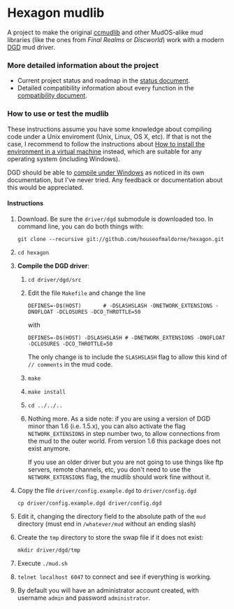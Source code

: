 Hexagon mudlib
==============

A project to make the original [ccmudlib](http://www.ciudadcapital.net) 
and other MudOS-alike mud libraries (like the ones from _Final 
Realms_ or _Discworld_) work with a modern [DGD](https://github.com/dworkin/dgd) mud driver.

### More detailed information about the project
* Current project status and roadmap in the [status document](status.md).
* Detailed compatibility information about every function in the [compatibility document](status_compat.md).

### How to use or test the mudlib

These instructions assume you have some knowledge about compiling code under a Unix enviroment (Unix, Linux, OS X, etc). If that is not the case, I recommend to follow the instructions about [How to install the environment in a virtual machine](install_in_vm.md) instead, which are suitable for any operating system (including Windows).

DGD should be able to [compile under Windows](https://github.com/dworkin/dgd/tree/master/src/host/win32) as noticed in its own documentation, but I've never tried. Any feedback or documentation about this would be appreciated.

#### Instructions

1. Download. Be sure the `driver/dgd` submodule is downloaded too.
   In command line, you can do both things with:

   `git clone --recursive git://github.com/houseofmaldorne/hexagon.git`
2. `cd hexagon`   
2. **Compile the DGD driver**:
   1. `cd driver/dgd/src`
   2. Edit the file `Makefile` and change the line

      `DEFINES=-D$(HOST)       # -DSLASHSLASH -DNETWORK_EXTENSIONS -DNOFLOAT -DCLOSURES -DCO_THROTTLE=50`

      with

      `DEFINES=-D$(HOST) -DSLASHSLASH # -DNETWORK_EXTENSIONS -DNOFLOAT -DCLOSURES -DCO_THROTTLE=50`

      The only change is to include the `SLASHSLASH` flag to allow this 
      kind of `// comments` in the mud code.

   3. `make`
   4. `make install`
   5. `cd ../../..`
   6. Nothing more. As a side note: if you are using a version of DGD minor 
      than 1.6 (i.e. 1.5.x), you can also activate the flag `NETWORK_EXTENSIONS`
      in step number two, to allow connections from the mud to the outer world. 
      From version 1.6 this package does not exist anymore.

      If you use an older driver but you are not going to use things like ftp 
      servers, remote channels, etc, you don't need to use the `NETWORK_EXTENSIONS` 
      flag, the mudlib should work fine without it.

3. Copy the file `driver/config.example.dgd` to `driver/config.dgd`

   `cp driver/config.example.dgd driver/config.dgd`
4. Edit it, changing the directory field to the absolute path of the 
   `mud` directory (must end in `/whatever/mud` without an ending slash)
5. Create the `tmp` directory to store the swap file if it does not exist:

   `mkdir driver/dgd/tmp`
5. Execute `./mud.sh`
6. `telnet localhost 6047` to connect and see if everything is working.
7. By default you will have an administrator account created, with username `admin` and password `administrator`.

